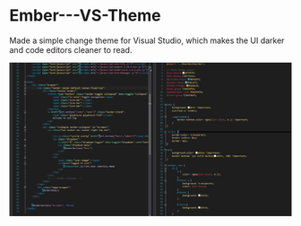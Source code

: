 # Ember---VS-Theme

Made a simple change theme for Visual Studio, which makes the UI darker and code editors cleaner to read.

![Alt text](/screenshot/readme.jpg)
